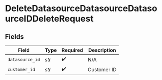 # DeleteDatasourceDatasourceDatasourceIDDeleteRequest


## Fields

| Field              | Type               | Required           | Description        |
| ------------------ | ------------------ | ------------------ | ------------------ |
| `datasource_id`    | *str*              | :heavy_check_mark: | N/A                |
| `customer_id`      | *str*              | :heavy_check_mark: | Customer ID        |